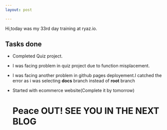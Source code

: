 ```yaml
---
layout: post

---
```

Hi,today was my 33rd day training at ryaz.io.

## Tasks done
* Completed Quiz project.
* I was facing problem in quiz project due to function misplacement.
* I was facing another problem in github pages deployement.I catched the error as i was selecting **docs** branch instead of **root** branch
* Started with ecommerce website(Complete it by tomorrow)


  # Peace OUT! SEE YOU IN THE NEXT BLOG